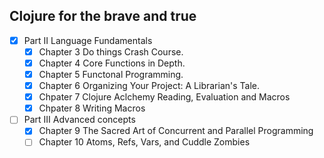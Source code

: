 ## Clojure for the brave and true

- [x]  Part II Language Fundamentals
    - [x] Chapter 3 Do things Crash Course.
    - [x] Chapter 4 Core Functions in Depth.
    - [x] Chapter 5 Functonal Programming.
    - [x] Chapter 6 Organizing Your Project: A Librarian's Tale.
    - [x] Chpater 7 Clojure Aclchemy Reading, Evaluation and Macros
    - [x] Chpater 8 Writing Macros

- [ ]  Part III Advanced concepts
    - [x] Chapter 9 The Sacred Art of Concurrent and Parallel Programming
    - [ ] Chapter 10 Atoms, Refs, Vars, and Cuddle Zombies
